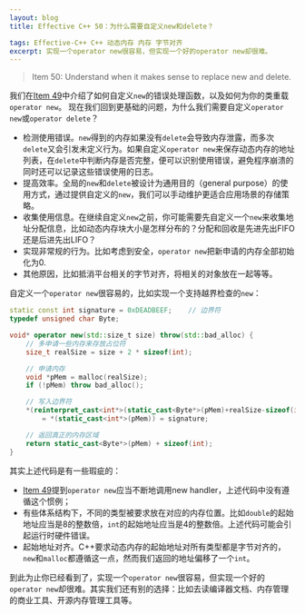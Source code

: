 ```yaml
---
layout: blog
title: Effective C++ 50：为什么需要自定义new和delete？

tags: Effective-C++ C++ 动态内存 内存 字节对齐
excerpt: 实现一个operator new很容易，但实现一个好的operator new却很难。
---
```


> Item 50: Understand when it makes sense to replace new and delete.

我们在[Item 49][item49]中介绍了如何自定义`new`的错误处理函数，以及如何为你的类重载`operator new`。
现在我们回到更基础的问题，为什么我们需要自定义`operator new`或`operator delete`？

* 检测使用错误。`new`得到的内存如果没有`delete`会导致内存泄露，而多次`delete`又会引发未定义行为。如果自定义`operator new`来保存动态内存的地址列表，在`delete`中判断内存是否完整，便可以识别使用错误，避免程序崩溃的同时还可以记录这些错误使用的日志。
* 提高效率。全局的`new`和`delete`被设计为通用目的（general purpose）的使用方式，通过提供自定义的`new`，我们可以手动维护更适合应用场景的存储策略。
* 收集使用信息。在继续自定义`new`之前，你可能需要先自定义一个`new`来收集地址分配信息，比如动态内存块大小是怎样分布的？分配和回收是先进先出FIFO还是后进先出LIFO？
* 实现非常规的行为。比如考虑到安全，`operator new`把新申请的内存全部初始化为0.
* 其他原因，比如抵消平台相关的字节对齐，将相关的对象放在一起等等。

<!--more-->

自定义一个`operator new`很容易的，比如实现一个支持越界检查的`new`：

```cpp
static const int signature = 0xDEADBEEF;    // 边界符
typedef unsigned char Byte; 

void* operator new(std::size_t size) throw(std::bad_alloc) {
    // 多申请一些内存来存放占位符 
    size_t realSize = size + 2 * sizeof(int); 

    // 申请内存
    void *pMem = malloc(realSize);
    if (!pMem) throw bad_alloc(); 

    // 写入边界符
    *(reinterpret_cast<int*>(static_cast<Byte*>(pMem)+realSize-sizeof(int))) 
        = *(static_cast<int*>(pMem)) = signature;

    // 返回真正的内存区域
    return static_cast<Byte*>(pMem) + sizeof(int);
}
```

其实上述代码是有一些瑕疵的：

* [Item 49][item49]提到`operator new`应当不断地调用new handler，上述代码中没有遵循这个惯例；
* 有些体系结构下，不同的类型被要求放在对应的内存位置。比如`double`的起始地址应当是8的整数倍，`int`的起始地址应当是4的整数倍。上述代码可能会引起运行时硬件错误。
* 起始地址对齐。C++要求动态内存的起始地址对所有类型都是字节对齐的，`new`和`malloc`都遵循这一点，然而我们返回的地址偏移了一个`int`。

到此为止你已经看到了，实现一个`operator new`很容易，但实现一个好的`operator new`却很难。其实我们还有别的选择：比如去读编译器文档、内存管理的商业工具、开源内存管理工具等。

[item49]: /2015/09/17/effective-cpp-49.html
